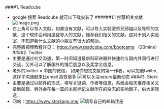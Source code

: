 ####1. Readcube
- google 搜索 Readcube 就可以下载安装了
######1.1 推荐相关文献
![image.png](https://upload-images.jianshu.io/upload_images/6634703-8f607d29234b044b.png?imageMogr2/auto-orient/strip%7CimageView2/2/w/1240)
- 右上角可以导入文献，如果没有文献，可以导入实验室师兄师姐以及导师的文献，这个软件会利用这些导入的文献，推荐我们相关的文献。这对于刚入实验室，不知道看什么文献的小朋友有很大的帮助。
-  完整版视频教程详见： https://www.readcube.com/bootcamp （20mins）
####2. Twitter 
- 主要是通过社交沟通，第一时间知道最新科研进展并快速的与国内外同行进行交流，另外可以了解国外的博后信息以及奖学金信息。
- 老外的twitter = 中国的微信， 如果你想找文献的第一作者，可以加他twiiter, 这样子沟通起来比email 高效很多
![可以关注nature最新动态](https://upload-images.jianshu.io/upload_images/6634703-9273364becc3cae0.png?imageMogr2/auto-orient/strip%7CimageView2/2/w/1240)
####3. Stork
- 主要是通过以邮件的形式，填写关键词，作者等信息，系统会每天推荐相关文章到邮箱，另外会在每一篇的末尾标记文献所在的杂志的影响因子，供大家筛选。
- 网站：https://www.storkapp.me/
![填写自己的邮箱注册](https://upload-images.jianshu.io/upload_images/6634703-9d1b940a3c1488ab.png?imageMogr2/auto-orient/strip%7CimageView2/2/w/1240)
